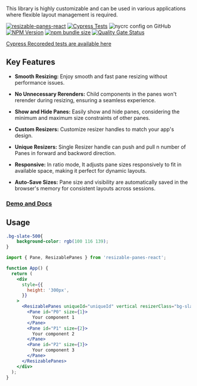 
This library is highly customizable and can be used in
various applications where flexible layout management is required.

[![resizable-panes-react](https://github.com/BipanKishore/resizable-panes-react/actions/workflows/build.yml/badge.svg?branch=master)](https://github.com/BipanKishore/resizable-panes-react/actions/workflows/build.yml)  [![Cypress Tests](https://github.com/BipanKishore/resizable-panes-react/actions/workflows/cypress.yml/badge.svg?branch=master)](https://cloud.cypress.io/projects/2xc7po/branches/master/overview) ![nycrc config on GitHub](https://img.shields.io/nycrc/BipanKishore/resizable-panes-react)
 [![NPM Version](https://img.shields.io/npm/v/resizable-panes-react)](https://www.npmjs.com/package/resizable-panes-react) [![npm bundle size](https://img.shields.io/bundlephobia/minzip/resizable-panes-react)](https://www.npmjs.com/package/resizable-panes-react) [![Quality Gate Status](https://sonarcloud.io/api/project_badges/measure?project=BipanKishore_resizable-panes-react&branch=master&metric=alert_status)](https://sonarcloud.io/summary/new_code?id=BipanKishore_resizable-panes-react)

 [Cypress Recoreded tests are available here](https://cloud.cypress.io/projects/2xc7po/branches/master/overview)

## Key Features

* **Smooth Resizing:** Enjoy smooth and fast pane resizing without performance issues.

* **No Unnecessary Rerenders:** Child components in the panes won't rerender during resizing, ensuring a seamless experience.

* **Show and Hide Panes:** Easily show and hide panes, considering the minimum and maximum size constraints of other panes.

* **Custom Resizers:** Customize resizer handles to match your app's design.

* **Unique Resizers:** Single Resizer handle can push and pull n number of Panes in forward and backword direction.

* **Responsive:** In ratio mode, It adjusts pane sizes responsively to fit in available space, making it perfect for dynamic layouts.

* **Auto-Save Sizes:** Pane size and visibility are automatically saved in the browser's memory for consistent layouts across sessions.

### [Demo and Docs](https://bipankishore.github.io/resizable-panes-demo/)

## Usage

```css
.bg-slate-500{
    background-color: rgb(100 116 139);
}
```

```jsx
import { Pane, ResizablePanes } from 'resizable-panes-react';

function App() {
  return (
    <div
      style={{
        height: '300px',
      }}
    >
      <ResizablePanes uniqueId="uniqueId" vertical resizerClass="bg-slate-500">
        <Pane id="P0" size={1}>
          Your component 1
        </Pane>
        <Pane id="P1" size={2}>
          Your component 2
        </Pane>
        <Pane id="P2" size={3}>
          Your component 3
        </Pane>
      </ResizablePanes>
    </div>
  );
}
```
